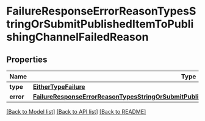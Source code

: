 # FailureResponseErrorReasonTypesStringOrSubmitPublishedItemToPublishingChannelFailedReason

## Properties
Name | Type | Description | Notes
------------ | ------------- | ------------- | -------------
**type** | [**EitherTypeFailure**](EitherTypeFailure.md) |  | 
**error** | [**FailureResponseErrorReasonTypesStringOrSubmitPublishedItemToPublishingChannelFailedReasonError**](FailureResponseErrorReasonTypesStringOrSubmitPublishedItemToPublishingChannelFailedReasonError.md) |  | 

[[Back to Model list]](../README.md#documentation-for-models) [[Back to API list]](../README.md#documentation-for-api-endpoints) [[Back to README]](../README.md)


